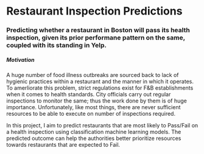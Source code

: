 # Restaurant Inspection Predictions

### Predicting whether a restaurant in Boston will pass its health inspection, given its prior performane pattern on the same, coupled with its standing in Yelp.

##### Motivation

A huge number of food illness outbreaks are sourced back to lack of hygienic practices within a restaurant and the manner in which it operates. To amerliorate this problem, strict regulations exist for F&B establishments when it comes to health standards. City officials carry out regular inspections to monitor the same; thus the work done by them is of huge importance. Unfortunately, like most things, there are never sufficient resources to be able to execute on number of inspections required.

In this project, I aim to predict restaurants that are most likely to Pass/Fail on a health inspection using classification machine learning models. The predicted outcome can help the authorities better prioritize resources towards restaurants that are expected to Fail. 
